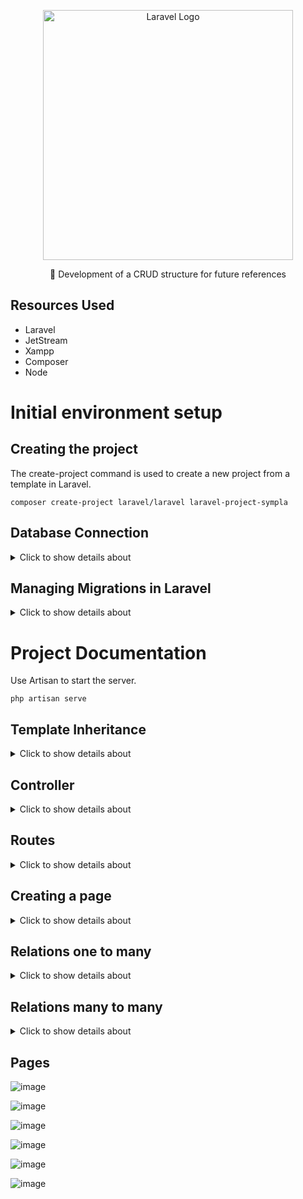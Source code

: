 <p align="center"><a href="https://laravel.com" target="_blank"><img src="https://raw.githubusercontent.com/laravel/art/master/logo-lockup/5%20SVG/2%20CMYK/1%20Full%20Color/laravel-logolockup-cmyk-red.svg" width="400" alt="Laravel Logo"></a></p>

<p align="center">🚀 Development of a CRUD structure for future references</p>

## Resources Used
- Laravel
- JetStream
- Xampp
- Composer
- Node

# Initial environment setup

## Creating the project

The create-project command is used to create a new project from a template in Laravel.

```
composer create-project laravel/laravel laravel-project-sympla
```

## Database Connection

<details>
<summary>Click to show details about </summary>

#### Database Creation:

- Start SQL in XAMPP

- Navigate to http://localhost/phpmyadmin/ to access the database management interface

- Create a new database with the desired name.

#### Database Configuration in Laravel:

- Open the .env file in your Laravel project and locate the DB_DATABASE variable.

- Change the value of this variable to the name of the database created

#### Creating tables in the Database:

Use Artisan to create the database/migrations tables in the Database

```
php artisan migrate
```

## Installing Jetstream for Authentication

#### Installing Jetstream:

Use Composer to add Jetstream to your Laravel project:

```
composer require laravel/jetstream
```

#### Installing Livewire:

Use Artisan to install Jetstream with Livewire support:

```
php artisan jetstream:install livewire
```

#### Creating tables in the Database:

Use Artisan to create the tables generated by Jetstream in the Database

```
php artisan migrate
```

#### Installing Node.js and Resource Compilation:

Install the Node.js dependencies required for the project:

```
npm install
```

Compile the frontend resources with the command:

```
npm run dev
```

</details>

## Managing Migrations in Laravel

<details>
<summary>Click to show details about </summary>

#### Migration Structure:
- up() Method: Defines the operations to be performed when the migration is applied, such as creating a table.
- down() Method: Defines the operations to revert the changes performed by the up() method, such as deleting a table.

#### Creating Migrations:

- Command: php artisan make:migration migration_name
- Example: php artisan make:migration create_products_table
- Description: This command creates a new migration file in the database/migrations folder. Migrations are used to create and modify tables in the database.

#### Run Migrations:
- Command: php artisan migrate
- Description: Applies all pending migrations, creating or modifying tables in the database as defined in the migrations' up() methods.

#### Check Migration Status:
- Command: php artisan migrate:status
- Description: Displays the status of each migration, indicating whether it was applied or not.

#### Update Tables:
- Command: php artisan migrate:fresh
- Description: Removes all tables from the database using the down() method and recreates them using the up() method. Warning: This command will delete all tables from the database.

#### Add Fields:
- Command: php artisan make:migration add_field_to_table
- Example: php artisan make:migration add_category_to_products_table
- Description: Creates a new migration to add fields to an existing table. Use Schema::table to modify existing tables.

#### Apply Changes:
- Command: php artisan migrate
- Description: After creating a migration to add or modify fields, run this command to apply the changes.

#### Undo Changes:
- Command: php artisan migrate:rollback
- Description: Rolls back the last batch of migrations applied.
- Command: php artisan migrate:reset
- Description: Rolls back all applied migrations and re-runs them. Deletes all tables and recreates them from the migrations.

</details>

# Project Documentation

Use Artisan to start the server.

```
php artisan serve
```

## Template Inheritance

<details>
<summary>Click to show details about </summary>

Creation of a folder called layouts inside resources/views, where the main.blade.php file was added. This file serves as a base layout for the pages, containing the @yield('content') directive, which is responsible for rendering the specific content of the pages.

![image](https://github.com/user-attachments/assets/794ffe26-b45d-4ee2-b7ae-325ddef51c32)

- Displaying Errors: The @if ($errors->any()) block checks for any validation errors.

- Displaying Success Messages: The @if(session('msg')) block checks if there is a success message stored in the session.

- Rendering Dynamic Content: The @yield('content') command is used to insert the specific content of each page that extends this layout.

- x-app-layout : This is a Blade component provided by JetStream in Laravel, which implements security settings for authenticated users. To ensure that authentication works correctly during data exchange between the client and the server, it is essential to encapsulate all content intended for @yield within this component.

#### Rendering Content

![image](https://github.com/user-attachments/assets/c01059d3-1694-4958-9212-4a06395d6b54)


#### @extends('layouts.main'):

This command indicates that the current Blade file is extending a main layout called main, which is located in the layouts folder. The layout is usually a basic template that defines the common structure for multiple pages, such as the header, footer, and other sections that are reused across multiple views.

#### @section('content'):

This command defines a content section within the Blade template. The word 'content' is the name of the section. In the main layout (layouts.main), there is a @yield('content') command, which is where the content defined in this section will be inserted.


![image](https://github.com/user-attachments/assets/78f3ab9a-b831-45a2-a7b2-c1d8593821d2)


</details>

## Controller

<details>
<summary>Click to show details about </summary>

#### Creating a Controller:

To create a new controller in Laravel, use the Artisan command:

```
php artisan make:controller EventController
```
The name EventController is chosen to represent a controller that will manage actions related to events. By default, the index action inside the controller is configured to return the welcome view.

#### Using the Controller in Routes:

To use the controller in a route, first import it in the routes file:

```
use App\Http\Controllers\EventController;
```
Then, configure the route to use the specified controller action:

```
Route::get('/', [EventController::class, 'index']);
```

In this example, the '/' route is configured to call the index action of the EventController. Thus, when accessing the URL associated with the route, Laravel will direct the request to the controller's index action, which will be responsible for processing the request and returning the appropriate response.

#### Actions

- index(): Retrieves and displays all events or filters events based on a search term. Displays these events in the welcome view.

- create(): Returns the events.create view, where the user can create a new event.

- store(Request $request): Validates and stores a new event based on the form data. If there is an image, it is saved and associated with the event. The event is then saved to the database and the user is redirected to the home page with a success message.

- show($id): Displays the details of a specific event, including whether the current user is participating in the event. Returns the events.show view.

- dashboard(): Displays the user's dashboard, showing their events and events they are participating in.

- destroy($id): Deletes a specific event from the database and redirects to the dashboard with a success message.

- edit($id): Displays the events.edit view to edit a specific event, but only if the current user is the owner of the event.

- update(Request $request): Updates a specific event based on the form data. If a new image is uploaded, it replaces the old image. The event is updated in the database and the user is redirected to the dashboard with a success message.

- joinEvent($id): Adds the current user as an attendee of a specific event and redirects to the dashboard with a confirmation message.

- leaveEvent($id): Removes the current user as an attendee of a specific event and redirects to the dashboard with a success message.

</details>

## Routes

<details>
<summary>Click to show details about </summary>

![image](https://github.com/user-attachments/assets/4dedb597-6f39-4d84-85c9-fd42e3c36a14)

#### Route::get('/dashboard', ...:

- Defines an HTTP GET route for the path /dashboard. This means that when a user accesses the URL example.com/dashboard, this route will be triggered.

#### [EventController::class, 'dashboard']:

- Specifies the controller and method that should be called when the /dashboard route is accessed.

- EventController::class refers to the EventController class, and 'dashboard' is the method within that controller that will be executed to handle the request.

![image](https://github.com/user-attachments/assets/7bd6f7da-bbb7-4b6a-81de-b5415a718ac4)

Returning the view located at events/dashboard.blade.php

#### ->name('events.dashboard'):

- Gives the route a name, in this case 'events.dashboard'. This allows you to reference this route more conveniently in other parts of your code, such as when generating URLs or redirecting users.

![image](https://github.com/user-attachments/assets/3e6bbc13-17b8-4857-b9f3-b38d0304fce5)

#### Route::get('/dashboard', [EventController::class, 'dashboard'])->name('events.dashboard');

- Description: Displays the dashboard, usually used to show an overview of events or related data.
- HTTP method: GET
- Name: events.dashboard

#### Route::get('/events/create', [EventController::class, 'create'])->name('events.create');

- Description: Displays a form to create a new event.
- HTTP Method: GET
- Name: events.create

#### Route::get('/events/{id}', [EventController::class, 'show'])->name('events.show');

- Description: Displays the details of a specific event, identified by the ID provided in the URL.
- HTTP Method: GET
- Name: events.show

#### Route::get('/events/edit/{id}', [EventController::class, 'edit'])->name('events.edit');

- Description: Displays a form to edit an existing event, identified by the ID provided in the URL.
- HTTP Method: GET
- Name: events.edit

#### Route::put('/events/update/{id}', [EventController::class, 'update'])->name('events.update');

- Description: Updates the data of an existing event based on the information submitted in the form and the ID provided in the URL.
- HTTP Method: PUT
- Name: events.update

#### Route::post('/events', [EventController::class, 'store'])->name('events.store');

- Description: Stores a new event in the database based on the information submitted in the form.
- HTTP Method: POST
- Name: events.store

#### Route::delete('/events/{id}', [EventController::class, 'destroy'])->name('events.destroy');

- Description: Removes an existing event from the database based on the ID provided in the URL. - HTTP Method: DELETE
- Name: events.destroy

#### Route::post('/events/join/{id}', [EventController::class, 'joinEvent'])->name('events.joinEvent');

- Description: Allows a user to subscribe to or join a specific event identified by ID.
- HTTP Method: POST
- Name: events.joinEvent

#### Route::delete('/events/leave/{id}', [EventController::class, 'leaveEvent'])->name('events.leaveEvent');

- Description: Allows a user to leave or leave a specific event identified by ID.
- HTTP Method: DELETE
- Name: events.leaveEvent

</details>

## Creating a page

<details>
<summary>Click to show details about </summary>

#### Changing the Route:

Add a new route for the dashboard in the routes file (web.php), which points to a method called dashboard in the EventController. The route name is defined as events.dashboard:

```
Route::get('/dashboard', [EventController::class, 'dashboard'])->name('events.dashboard');

```

#### Adding the Function to the Controller:

In the EventController, add a dashboard method to handle the dashboard logic and visualization:

```
public function dashboard()
{
// Logic for the dashboard
return view('events.dashboard', ['events' => $events, 'eventsasparticipant' => $eventsAsParticipant]); }
```

#### Changing Links:

Update the links in your application to use the new route named events.dashboard. This may involve updating links in your Blade components or other parts of your code:

```
<a href="{{ route('events.dashboard') }}">Dashboard</a>
```

#### Creating the Dashboard Component:

Create a Blade component called dashboard.blade.php in the resources/views/events folder to define the layout and content of the dashboard:

```
<!-- resources/views/events/dashboard.blade.php -->
@extends('layouts.app')

@section('content')
<h1>Dashboard</h1>
<!-- Dashboard content -->
@endsection

```

</details>

## Relations one to many

<details>
<summary>Click to show details about</summary>

#### Creating the Migration:

To add a user_id column to the events table, use the Artisan command:

```
php artisan make:migration add_user_id_to_events_table
```

This command creates a migration file where you can define the necessary changes in the table.

![image](https://github.com/user-attachments/assets/c7a786cd-86c6-411a-a137-24bac851acc0)

#### Change the Event Model:

In the Event model, add a function to define the relationship with the User model. The singular user function indicates that the Event belongs to a single User, creating a foreign key relationship:

![image](https://github.com/user-attachments/assets/6d0dd7df-72d3-4dd6-8aaf-8e1c72377cb7)

#### Change to the User model:

In the User model, add a function to define the relationship with the Event model. The plural events function indicates that the User can have many Events, creating a foreign key relationship:

![image](https://github.com/user-attachments/assets/b959db41-160b-446d-a803-1be9bd628c37)

These changes establish the relationship between the Event and User models, where an event belongs to a user and a user can have many associated events.

</details>


## Relations many to many

<details>
<summary>Click to show details about </summary>

#### Creating the Relationship Table:

To establish a many-to-many relationship between Event and User, you need to create an intermediate table, for example, event_user, which will have two foreign key columns: event_id and user_id.
Run the artisan command to generate a new migration for this table.
```
php artisan make:migration create_event_user_table
```

![image](https://github.com/user-attachments/assets/7654db4b-dad9-4140-8fdb-6f464b3b4db1)

Then, apply the migration with php artisan migrate.

```
php artisan migrate
```

#### Defining the Relationship in the Models:

In the Event model, add a method to define the relationship with User. This is usually done with the belongsToMany method:

![image](https://github.com/user-attachments/assets/e59021db-22e9-42e8-a613-262a3cfce853)

In the User model, add a similar method to define the relationship with Event:

![image](https://github.com/user-attachments/assets/9067f710-f18c-406e-a11a-8078031dd60e)

#### Relationship Handling:

To associate users with events, you can implement functionality such as an RSVP button. When a user clicks the button, a record is created in the event_user table associating the user_id with the event_id.

This can be done through a route and controller that receives the request and updates the intermediate table with the appropriate IDs.
This creates a many-to-many relationship between Event and User, allowing each Event to have many Users and each User to participate in many Events.

</details>

## Pages

![image](https://github.com/user-attachments/assets/68cead34-9a1c-4ba2-84fc-0492a34d744c)

![image](https://github.com/user-attachments/assets/191c6400-aa4a-42c5-9835-3e4b01e1171d)

![image](https://github.com/user-attachments/assets/43bca8e7-aaac-4267-a7c0-1fe7a0919f2e)

![image](https://github.com/user-attachments/assets/1f5b5c86-e197-4de0-9962-3f90d5995675)

![image](https://github.com/user-attachments/assets/87e4bdd2-6409-4246-af06-2a9194402176)

![image](https://github.com/user-attachments/assets/9f23826c-9d55-4bd4-bea2-09c6a43aee3e)



